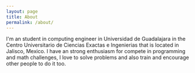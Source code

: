 ```yaml
---
layout: page
title: About
permalink: /about/
---
```


I'm an student in computing engineer in Universidad de Guadalajara in the Centro Universitario de Ciencias Exactas e Ingenierias that is located in Jalisco, Mexico.
I have an strong enthusiasm for compete in programming and math challenges, I love to solve problems and also train and encourage other people to do it too.
